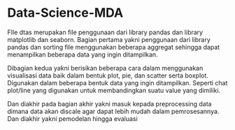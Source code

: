 # Data-Science-MDA
FIle dtas merupakan file penggunaan dari library pandas dan library matplotlib dan seaborn. Bagian pertama yakni penggunaan dari library pandas dan sorting file menggunakan beberapa aggregat sehingga dapat menampilkan beberapa data yang ingin ditampilkan.

Dibagian kedua yakni berisikan beberapa cara dalam menggunakan visualisasi data baik dalam bentuk plot, pie, dan scatter serta boxplot. Digunakan dalam beberapa bentuk data yang ingin ditampilkan. Seperti chat plot/line yang digunakan untuk membandingkan suatu value yang dimiliki.

Dan diakhir pada bagian akhir yakni masuk kepada preprocessing data dimana data akan discale agar dapat lebih mudah dalam pemrosesannya. Dan diakhir yakni pemodelan hingga evaluasi
